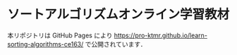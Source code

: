 # ソートアルゴリズムオンライン学習教材

本リポジトリは GitHub Pages により https://pro-ktmr.github.io/learn-sorting-algorithms-ce163/ で公開されています．

